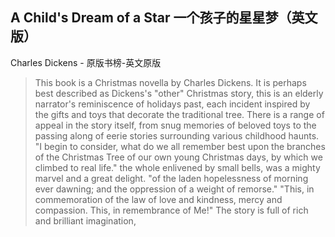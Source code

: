 ## A Child's Dream of a Star 一个孩子的星星梦（英文版）

Charles Dickens  -  原版书榜-英文原版

> This book is a Christmas novella by Charles Dickens. It is perhaps best described as Dickens's "other" Christmas story, this is an elderly narrator's reminiscence of holidays past, each incident inspired by the gifts and toys that decorate the traditional tree. There is a range of appeal in the story itself, from snug memories of beloved toys to the passing along of eerie stories surrounding various childhood haunts. "I begin to consider, what do we all remember best upon the branches of the Christmas Tree of our own young Christmas days, by which we climbed to real life." the whole enlivened by small bells, was a mighty marvel and a great delight. "of the laden hopelessness of morning ever dawning; and the oppression of a weight of remorse." "This, in commemoration of the law of love and kindness, mercy and compassion. This, in remembrance of Me!" The story is full of rich and brilliant imagination,
